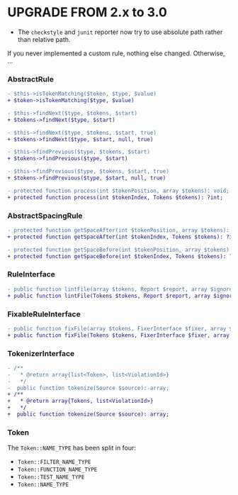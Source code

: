 UPGRADE FROM 2.x to 3.0
=======================

- The `checkstyle` and `junit` reporter now try to use absolute path rather than relative path.

If you never implemented a custom rule, nothing else changed. Otherwise, ...

### AbstractRule

```diff
- $this->isTokenMatching($token, $type, $value)
+ $token->isTokenMatching($type, $value)
```

```diff
- $this->findNext($type, $tokens, $start)
+ $tokens->findNext($type, $start)

- $this->findNext($type, $tokens, $start, true)
+ $tokens->findNext($type, $start, null, true)
```

```diff
- $this->findPrevious($type, $tokens, $start)
+ $tokens->findPrevious($type, $start)

- $this->findPrevious($type, $tokens, $start, true)
+ $tokens->findPrevious($type, $start, null, true)
```

```diff
- protected function process(int $tokenPosition, array $tokens): void;
+ protected function process(int $tokenIndex, Tokens $tokens): ?int;
```

### AbstractSpacingRule

```diff
- protected function getSpaceAfter(int $tokenPosition, array $tokens): ?int;
+ protected function getSpaceAfter(int $tokenIndex, Tokens $tokens): ?int;
```

```diff
- protected function getSpaceBefore(int $tokenPosition, array $tokens): ?int;
+ protected function getSpaceBefore(int $tokenIndex, Tokens $tokens): ?int;
```

### RuleInterface

```diff
- public function lintFile(array $tokens, Report $report, array $ignoredViolations = []): void;
+ public function lintFile(Tokens $tokens, Report $report, array $ignoredViolations = []): void;
```

### FixableRuleInterface

```diff
- public function fixFile(array $tokens, FixerInterface $fixer, array $ignoredViolations = []): void;
+ public function fixFile(Tokens $tokens, FixerInterface $fixer, array $ignoredViolations = []): void;
```

### TokenizerInterface

```diff
- /**
-   * @return array{list<Token>, list<ViolationId>}
-   */
-  public function tokenize(Source $source): array;
+ /**
+   * @return array{Tokens, list<ViolationId>}
+   */
+  public function tokenize(Source $source): array;
```

### Token

The `Token::NAME_TYPE` has been split in four:
- `Token::FILTER_NAME_TYPE`
- `Token::FUNCTION_NAME_TYPE`
- `Token::TEST_NAME_TYPE`
- `Token::NAME_TYPE`
